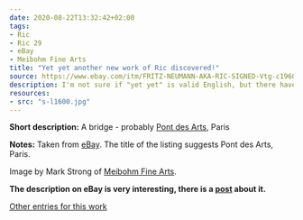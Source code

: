 ```yaml
---
date: 2020-08-22T13:32:42+02:00
tags:
- Ric
- Ric 29
- eBay
- Meibohm Fine Arts
title: "Yet yet another new work of Ric discovered!"
source: https://www.ebay.com/itm/FRITZ-NEUMANN-AKA-RIC-SIGNED-Vtg-c1960s-Color-Etching-LES-PONT-DES-ARTS-Paris-/133441517510?hash=item1f11bbf7c6
description: I'm not sure if "yet yet" is valid English, but there have been several new entries to the list in the last few days.
resources:
- src: "s-l1600.jpg"
---
```


**Short description:** A bridge - probably [Pont des Arts](https://en.wikipedia.org/wiki/Pont_des_Arts), Paris

**Notes:** Taken from [eBay](https://www.ebay.com/itm/FRITZ-NEUMANN-AKA-RIC-SIGNED-Vtg-c1960s-Color-Etching-LES-PONT-DES-ARTS-Paris-/133441517510?hash=item1f11bbf7c6). The title of the listing suggests Pont des Arts, Paris.

Image by Mark Strong of [Meibohm Fine Arts](http://meibohmfinearts.com/).

**The description on eBay is very interesting, there is a [post](/post/mystery-solved) about it.**

[Other entries for this work](/tags/ric-29)
